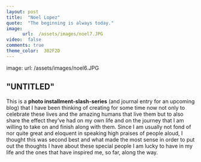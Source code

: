 ```yaml
---
layout: post
title:  "Noel Lopez"
quote:  "The beginning is always today."
image:
      url:  /assets/images/noel7.JPG
video:  false
comments: true
theme_color:  302F2D
---
```


image:
      url:  /assets/images/noel6.JPG

## "UNTITLED"

This is a **photo installment-slash-series** (and journal entry for an upcoming blog) that I have been thinking of creating for some time now not only to celebrate these lives and the amazing humans that live them but to also share the effect they’ve had on my own life and on the journey that I am willing to take on and finish along with them. Since I am usually not fond of nor quite great and eloquent in speaking high praises of people aloud, I thought this was second best and what made the most sense in order to put out the thoughts I have about these special people I am lucky to have in my life and the ones that have inspired me, so far, along the way.
